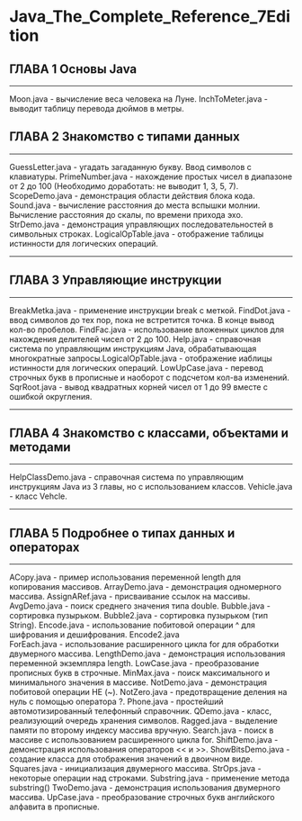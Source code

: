 # Java_The_Complete_Reference_7Edition

## **ГЛАВА 1 Основы Java**
___
Moon.java		- вычисление веса человека на Луне.
InchToMeter.java	- выводит таблицу перевода дюймов в метры.

## **ГЛАВА 2 Знакомство с типами данных**
___
GuessLetter.java 	- угадать загаданную букву. Ввод символов с клавиатуры.
PrimeNumber.java 	- нахождение простых чисел в диапазоне от 2 до 100 (Необходимо доработать: не выводит 1, 3, 5, 7).
ScopeDemo.java 		- демонстрация области действия блока кода. 
Sound.java		- вычисление расстояния до места вспышки молнии. Вычисление расстояния до скалы, по времени прихода эхо.
StrDemo.java		- демонстрация управляющих последовательностей в символьных строках.
LogicalOpTable.java	- отображение таблицы истинности для логических операций.
___
## **ГЛАВА 3 Управляющие инструкции**
___
BreakMetka.java 	- применение инструкции break с меткой.
FindDot.java		- ввод символов до тех пор, пока не встретится точка. В конце вывод кол-во пробелов.
FindFac.java		- использование вложенных циклов для нахождения делителей чисел от 2 до 100.
Help.java 		- справочная система по управляющим инструкциям Java, обрабатывающая многократные запросы.LogicalOpTable.java 	- отображение иаблицы истинности для логических операций.
LowUpCase.java		- перевод строчных букв в прописные и наоборот с подсчетом кол-ва изменений.
SqrRoot.java		- вывод квадратных корней чисел от 1 до 99 вместе с ошибкой округления.
___
## **ГЛАВА 4 Знакомство с классами, объектами и методами**
___
HelpClassDemo.java	- справочная система по управляющим инструкциям Java из 3 главы, но с использованием классов.
Vehicle.java		- класс Vehcle. 
___
## **ГЛАВА 5 Подробнее о типах данных и операторах**
___
ACopy.java		- пример использования переменной length для копирования массивов.
ArrayDemo.java		- демонстрация одномерного массива.
AssignARef.java		- присваивание ссылок на массивы.
AvgDemo.java		- поиск среднего значения типа double.
Bubble.java		- сортировка пузырьком.
Bubble2.java		- сортировка пузырьком (тип String).
Encode.java		- использование побитовой операции ^ для шифрования и дешифрования.
Encode2.java		
ForEach.java		- использование расширенного цикла for для обработки двумерного массива.
LengthDemo.java		- демонстрация использования переменной экземпляра length.
LowCase.java		- преобразование прописных букв в строчные.
MinMax.java		- поиск максимального и минимального значения в массиве.
NotDemo.java		- демонстрация побитовой операции НЕ (~).
NotZero.java		- предотвращение деления на нуль с помощью оператора ?.
Phone.java		- простейший автомотизированный телефонный справочник.
QDemo.java		- класс, реализующий очередь хранения символов.
Ragged.java		- выделение памяти по второму индексу массива вручную.
Search.java		- поиск в массиве с использованием расширенного цикла for.
ShiftDemo.java		- демонстрация использования операторов << и >>.
ShowBitsDemo.java	- создание класса для отображения значений в двоичном виде.
Squares.java		- инициализация двумерного массива.
StrOps.java		- некоторые операции над строками.
Substring.java		- применение метода substring()
TwoDemo.java		- демонстрация использования двумерного массива.
UpCase.java		- преобразование строчных букв английского алфавита в прописные.
